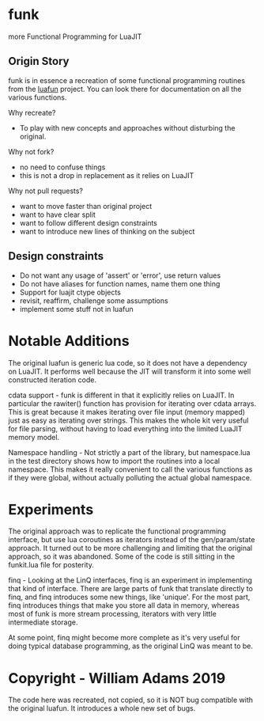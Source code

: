 # funk
more Functional Programming for LuaJIT

Origin Story
------------
funk is in essence a recreation of some functional programming routines
from the [luafun](https://luafun.github.io/) project.  You can look there for documentation on all
the various functions.

Why recreate?
* To play with new concepts and approaches without disturbing the original.

Why not fork?
* no need to confuse things
* this is not a drop in replacement as it relies on LuaJIT

Why not pull requests?
* want to move faster than original project
* want to have clear split
* want to follow different design constraints
* want to introduce new lines of thinking on the subject

Design constraints
------------------
* Do not want any usage of 'assert' or 'error', use return values
* Do not have aliases for function names, name them one thing
* Support for luajit ctype objects
* revisit, reaffirm, challenge some assumptions
* implement some stuff not in luafun


Notable Additions
=================
The original luafun is generic lua code, so it does not have a dependency
on LuaJIT.  It performs well because the JIT will transform it into some
well constructed iteration code.

<emphasis>cdata support</emphasis> - funk is different in that it explicitly relies on LuaJIT.  In particular the rawiter() function has provision for iterating over cdata arrays.
This is great because it makes iterating over file input (memory mapped)
just as easy as iterating over strings.  This makes the whole kit very
useful for file parsing, without having to load everything into the
limited LuaJIT memory model.

<emphasis>Namespace handling</emphasis> - Not strictly a part of the library, but namespace.lua in 
the test directory shows how to import the routines into a local namespace.
This makes it really convenient to call the various functions as if they 
were global, without actually polluting the actual global namespace.

Experiments
===========
The original approach was to replicate the functional programming interface, but use
lua coroutines as iterators instead of the gen/param/state approach.  It turned out to be
more challenging and limiting that the original approach, so it was abandoned.  Some of the 
code is still sitting in the funkit.lua file for posterity.

finq - Looking at the LinQ interfaces, finq is an experiment in implementing that kind
of interface.  There are large parts of funk that translate directly to finq, and finq
introduces some new things, like 'unique'.  For the most part, finq introduces things that
make you store all data in memory, whereas most of funk is more stream processing, iterators
with very little intermediate storage.

At some point, finq might become more complete as it's very useful for doing typical
database programming, as the original LinQ was meant to be.

Copyright - William Adams 2019  
=========
The code here was recreated, not copied, so it is NOT bug compatible with 
the original luafun.  It introduces a whole new set of bugs.
